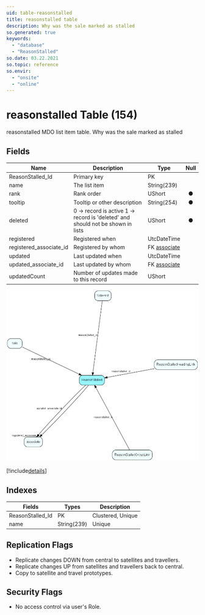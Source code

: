 ```yaml
---
uid: table-reasonstalled
title: reasonstalled table
description: Why was the sale marked as stalled
so.generated: true
keywords:
  - "database"
  - "ReasonStalled"
so.date: 03.22.2021
so.topic: reference
so.envir:
  - "onsite"
  - "online"
---
```


# reasonstalled Table (154)

reasonstalled MDO list item table.
Why was the sale marked as stalled

## Fields

| Name | Description | Type | Null |
|------|-------------|------|:----:|
|ReasonStalled\_Id|Primary key|PK| |
|name|The list item|String(239)| |
|rank|Rank order|UShort|&#x25CF;|
|tooltip|Tooltip or other description|String(254)|&#x25CF;|
|deleted|0 -&gt; record is active 1 -&gt; record is &apos;deleted&apos; and should not be shown in lists|UShort|&#x25CF;|
|registered|Registered when|UtcDateTime| |
|registered\_associate\_id|Registered by whom|FK [associate](associate.md)| |
|updated|Last updated when|UtcDateTime| |
|updated\_associate\_id|Last updated by whom|FK [associate](associate.md)| |
|updatedCount|Number of updates made to this record|UShort| |


![ReasonStalled table relationship diagram](./media/ReasonStalled.png)

[!include[details](./includes/ReasonStalled.md)]

## Indexes

| Fields | Types | Description |
|--------|-------|-------------|
|ReasonStalled\_Id |PK |Clustered, Unique |
|name |String(239) |Unique |

## Replication Flags

* Replicate changes DOWN from central to satellites and travellers.
* Replicate changes UP from satellites and travellers back to central.
* Copy to satellite and travel prototypes.

## Security Flags

* No access control via user's Role.

